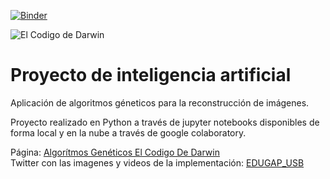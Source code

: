 [![Binder](https://mybinder.org/badge_logo.svg)](https://mybinder.org/v2/gh/erolsucattip/edugap.html/main?filepath=Miguel_Cordero_Proyecto_Versi%C3%B3n_Usuario.ipynb)

![El Codigo de Darwin](https://pbs.twimg.com/media/EyVafZIXEAQEZ0C?format=jpg&name=medium)
# Proyecto de inteligencia artificial

Aplicación de algoritmos géneticos para la reconstrucción de imágenes. 

Proyecto realizado en Python a través de jupyter notebooks disponibles de forma local y en la nube a través de google colaboratory. 

Página: [Algorítmos Genéticos El Codigo De Darwin](https://erolsucattip.github.io/edugap.html/)  
Twitter con las imagenes y videos de la implementación: [EDUGAP_USB](https://twitter.com/edugap_usb)

